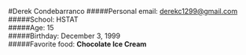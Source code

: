 #Derek Condebarranco
#####Personal email: derekc1299@gmail.com  
#####School: HSTAT  
#####Age: 15  
#####Birthday: December 3, 1999  
#####Favorite food: **Chocolate Ice Cream**  